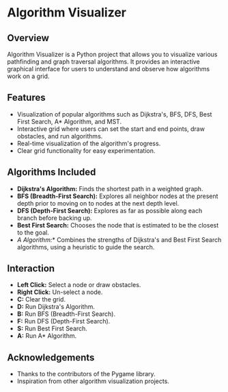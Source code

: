 # Algorithm Visualizer




## Overview

Algorithm Visualizer is a Python project that allows you to visualize various pathfinding and graph traversal algorithms. It provides an interactive graphical interface for users to understand and observe how algorithms work on a grid.

## Features

- Visualization of popular algorithms such as Dijkstra's, BFS, DFS, Best First Search, A* Algorithm, and MST.
- Interactive grid where users can set the start and end points, draw obstacles, and run algorithms.
- Real-time visualization of the algorithm's progress.
- Clear grid functionality for easy experimentation.

## Algorithms Included

- **Dijkstra's Algorithm:** Finds the shortest path in a weighted graph.
- **BFS (Breadth-First Search):** Explores all neighbor nodes at the present depth prior to moving on to nodes at the next depth level.
- **DFS (Depth-First Search):** Explores as far as possible along each branch before backing up.
- **Best First Search:** Chooses the node that is estimated to be the closest to the goal.
- **A* Algorithm:** Combines the strengths of Dijkstra's and Best First Search algorithms, using a heuristic to guide the search.

## Interaction

- **Left Click:** Select a node or draw obstacles.
- **Right Click:** Un-select a node.
- **C:** Clear the grid.
- **D:** Run Dijkstra's Algorithm.
- **B:** Run BFS (Breadth-First Search).
- **F:** Run DFS (Depth-First Search).
- **S:** Run Best First Search.
- **A:** Run A* Algorithm.


## Acknowledgements

- Thanks to the contributors of the Pygame library.
- Inspiration from other algorithm visualization projects.

